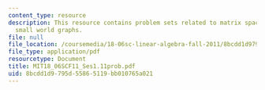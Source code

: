 ```yaml
---
content_type: resource
description: This resource contains problem sets related to matrix spaces; rank 1;
  small world graphs.
file: null
file_location: /coursemedia/18-06sc-linear-algebra-fall-2011/8bcdd1d9795d55865119bb010765a021_MIT18_06SCF11_Ses1.11prob.pdf
file_type: application/pdf
resourcetype: Document
title: MIT18_06SCF11_Ses1.11prob.pdf
uid: 8bcdd1d9-795d-5586-5119-bb010765a021
---
```

